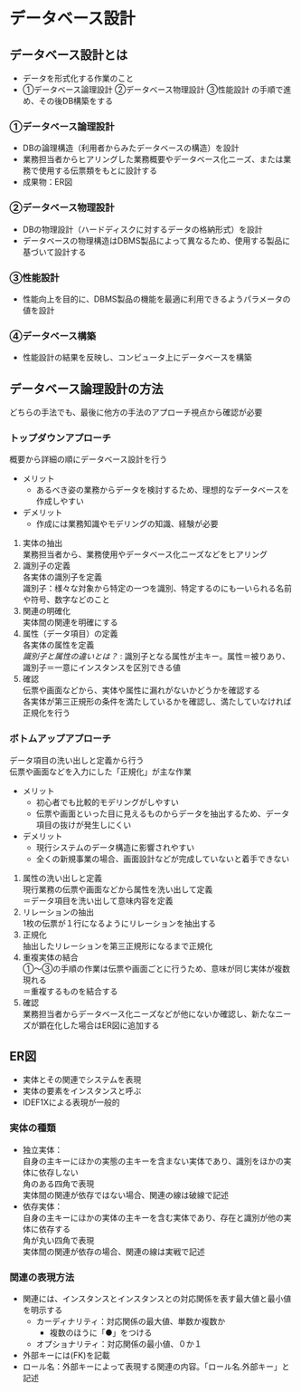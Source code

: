 # データベース設計
## データベース設計とは
- データを形式化する作業のこと
- ①データベース論理設計 ②データベース物理設計 ③性能設計 の手順で進め、その後DB構築をする

### ①データベース論理設計
- DBの論理構造（利用者からみたデータベースの構造）を設計
- 業務担当者からヒアリングした業務概要やデータベース化ニーズ、または業務で使用する伝票類をもとに設計する
- 成果物：ER図

### ②データベース物理設計
- DBの物理設計（ハードディスクに対するデータの格納形式）を設計
- データベースの物理構造はDBMS製品によって異なるため、使用する製品に基づいて設計する

### ③性能設計
- 性能向上を目的に、DBMS製品の機能を最適に利用できるようパラメータの値を設計

### ④データベース構築
- 性能設計の結果を反映し、コンピュータ上にデータベースを構築

## データベース論理設計の方法
どちらの手法でも、最後に他方の手法のアプローチ視点から確認が必要
### トップダウンアプローチ
概要から詳細の順にデータベース設計を行う
- メリット
  - あるべき姿の業務からデータを検討するため、理想的なデータベースを作成しやすい
- デメリット
  - 作成には業務知識やモデリングの知識、経験が必要
1. 実体の抽出<br>
業務担当者から、業務使用やデータベース化ニーズなどをヒアリング
2. 識別子の定義<br>
各実体の識別子を定義<br>
識別子：様々な対象から特定の一つを識別、特定するのにも一いられる名前や符号、数字などのこと
3. 関連の明確化<br>
実体間の関連を明確にする
4. 属性（データ項目）の定義<br>
各実体の属性を定義<br>
*識別子と属性の違いとは？*
: 識別子となる属性が主キー。属性＝被りあり、識別子＝一意にインスタンスを区別できる値
5. 確認<br>
伝票や画面などから、実体や属性に漏れがないかどうかを確認する<br>
各実体が第三正規形の条件を満たしているかを確認し、満たしていなければ正規化を行う


### ボトムアップアプローチ
データ項目の洗い出しと定義から行う<br>
伝票や画面などを入力にした「正規化」が主な作業
- メリット
  - 初心者でも比較的モデリングがしやすい
  - 伝票や画面といった目に見えるものからデータを抽出するため、データ項目の抜けが発生しにくい
- デメリット
  - 現行システムのデータ構造に影響されやすい
  - 全くの新規事業の場合、画面設計などが完成していないと着手できない
1. 属性の洗い出しと定義<br>
現行業務の伝票や画面などから属性を洗い出して定義<br>
＝データ項目を洗い出して意味内容を定義
2. リレーションの抽出<br>
1枚の伝票が１行になるようにリレーションを抽出する
3. 正規化<br>
抽出したリレーションを第三正規形になるまで正規化
4. 重複実体の結合<br>
①～③の手順の作業は伝票や画面ごとに行うため、意味が同じ実体が複数現れる<br>
＝重複するものを結合する
5. 確認<br>
業務担当者からデータベース化ニーズなどが他にないか確認し、新たなニーズが顕在化した場合はER図に追加する

## ER図
- 実体とその関連でシステムを表現
- 実体の要素をインスタンスと呼ぶ
- IDEF1Xによる表現が一般的
### 実体の種類
-  独立実体：<br>
自身の主キーにほかの実態の主キーを含まない実体であり、識別をほかの実体に依存しない<br>
角のある四角で表現<br>
実体間の関連が依存ではない場合、関連の線は破線で記述
- 依存実体：<br>
自身の主キーにほかの実体の主キーを含む実体であり、存在と識別が他の実体に依存する<br>
角が丸い四角で表現<br>
実体間の関連が依存の場合、関連の線は実戦で記述

### 関連の表現方法
- 関連には、インスタンスとインスタンスとの対応関係を表す最大値と最小値を明示する
  - カーディナリティ：対応関係の最大値、単数か複数か
    - 複数のほうに「●」をつける
  - オプショナリティ：対応関係の最小値、０か１
- 外部キーには(FK)を記載
- ロール名：外部キーによって表現する関連の内容。「ロール名.外部キー」と記述

